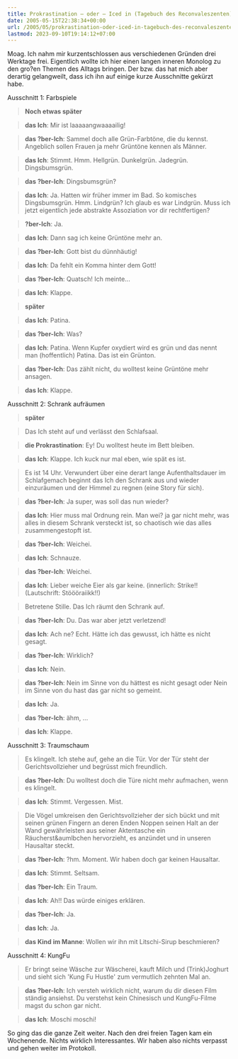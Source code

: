 ```yaml
---
title: Prokrastination – oder – Iced in (Tagebuch des Reconvaleszenten). Fragmente.
date: 2005-05-15T22:38:34+00:00
url: /2005/05/prokrastination-oder-iced-in-tagebuch-des-reconvaleszenten-fragmente/
lastmod: 2023-09-10T19:14:12+07:00
---
```

Moag. Ich nahm mir kurzentschlossen aus verschiedenen Gründen drei Werktage frei. Eigentlich wollte ich hier einen langen inneren Monolog zu den gro?en Themen des Alltags bringen. Der bzw. das hat mich aber derartig gelangweilt, dass ich ihn auf einige kurze Ausschnitte gekürzt habe.

Ausschnitt 1: Farbspiele

> **Noch etwas später**

> **das Ich**: Mir ist laaaaangwaaaailig!

> **das ?ber-Ich**: Sammel doch alle Grün-Farbtöne, die du kennst. Angeblich sollen Frauen ja mehr Grüntöne kennen als Männer.

> **das Ich**: Stimmt. Hmm. Hellgrün. Dunkelgrün. Jadegrün. Dingsbumsgrün.

> **das ?ber-Ich**: Dingsbumsgrün?

> **das Ich**: Ja. Hatten wir früher immer im Bad. So komisches Dingsbumsgrün. Hmm. Lindgrün? Ich glaub es war Lindgrün. Muss ich jetzt eigentlich jede abstrakte Assoziation vor dir rechtfertigen?

> **?ber-Ich**: Ja.

> **das Ich**: Dann sag ich keine Grüntöne mehr an.

> **das ?ber-Ich**: Gott bist du dünnhäutig!

> **das Ich**: Da fehlt ein Komma hinter dem Gott!

> **das ?ber-Ich**: Quatsch! Ich meinte...

> **das Ich**: Klappe.

> **später**

> **das Ich**: Patina.

> **das ?ber-Ich**: Was?

> **das Ich**: Patina. Wenn Kupfer oxydiert wird es grün und das nennt man (hoffentlich) Patina. Das ist ein Grünton.

> **das ?ber-Ich**: Das zählt nicht, du wolltest keine Grüntöne mehr ansagen.

> **das Ich**: Klappe.

Ausschnitt 2: Schrank aufräumen

> **später**

> Das Ich steht auf und verlässt den Schlafsaal.

> **die Prokrastination**: Ey! Du wolltest heute im Bett bleiben.

> **das Ich**: Klappe. Ich kuck nur mal eben, wie spät es ist.

> Es ist 14 Uhr. Verwundert über eine derart lange Aufenthaltsdauer im Schlafgemach beginnt das Ich den Schrank aus und wieder einzuräumen und der Himmel zu regnen (eine Story für sich).

> **das ?ber-Ich**: Ja super, was soll das nun wieder?

> **das Ich**: Hier muss mal Ordnung rein. Man wei? ja gar nicht mehr, was alles in diesem Schrank versteckt ist, so chaotisch wie das alles zusammengestopft ist.

> **das ?ber-Ich**: Weichei.

> **das Ich**: Schnauze.

> **das ?ber-Ich**: Weichei.

> **das Ich**: Lieber weiche Eier als gar keine. (innerlich: Strike!! (Lautschrift: Stöööraiikk!!)

> Betretene Stille. Das Ich räumt den Schrank auf.

> **das ?ber-Ich**: Du. Das war aber jetzt verletzend!

> **das Ich**: Ach ne? Echt. Hätte ich das gewusst, ich hätte es nicht gesagt.

> **das ?ber-Ich**: Wirklich?

> **das Ich**: Nein.

> **das ?ber-Ich**: Nein im Sinne von du hättest es nicht gesagt oder Nein im Sinne von du hast das gar nicht so gemeint.

> **das Ich**: Ja.

> **das ?ber-Ich**: ähm, ...

> **das Ich**: Klappe.

Ausschnitt 3: Traumschaum

> Es klingelt. Ich stehe auf, gehe an die Tür. Vor der Tür steht der Gerichtsvollzieher und begrüsst mich freundlich.

> **das ?ber-Ich**: Du wolltest doch die Türe nicht mehr aufmachen, wenn es klingelt.

> **das Ich**: Stimmt. Vergessen. Mist.

> Die Vögel umkreisen den Gerichtsvollzieher der sich bückt und mit seinen grünen Fingern an deren Enden Noppen seinen Halt an der Wand gewährleisten aus seiner Aktentasche ein Räucherst&aumlbchen hervorzieht, es anzündet und in unseren Hausaltar steckt.

> **das ?ber-Ich**: ?hm. Moment. Wir haben doch gar keinen Hausaltar.

> **das Ich**: Stimmt. Seltsam.

> **das ?ber-Ich**: Ein Traum.

> **das Ich**: Ah!! Das würde einiges erklären.

> **das ?ber-Ich**: Ja.

> **das Ich**: Ja.

> **das Kind im Manne**: Wollen wir ihn mit Litschi-Sirup beschmieren?

Ausschnitt 4: KungFu

> Er bringt seine Wäsche zur Wäscherei, kauft Milch und (Trink)Joghurt und sieht sich 'Kung Fu Hustle' zum vermutlich zehnten Mal an.

> **das ?ber-Ich**: Ich versteh wirklich nicht, warum du dir diesen Film ständig ansiehst. Du verstehst kein Chinesisch und KungFu-Filme magst du schon gar nicht.

> **das Ich**: Moschi moschi!

So ging das die ganze Zeit weiter. Nach den drei freien Tagen kam ein Wochenende. Nichts wirklich Interessantes. Wir haben also nichts verpasst und gehen weiter im Protokoll.
